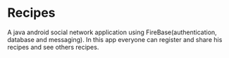 # Recipes
A java android social network application using FireBase(authentication, database and messaging). In this app everyone can register and share his recipes and see others recipes.
